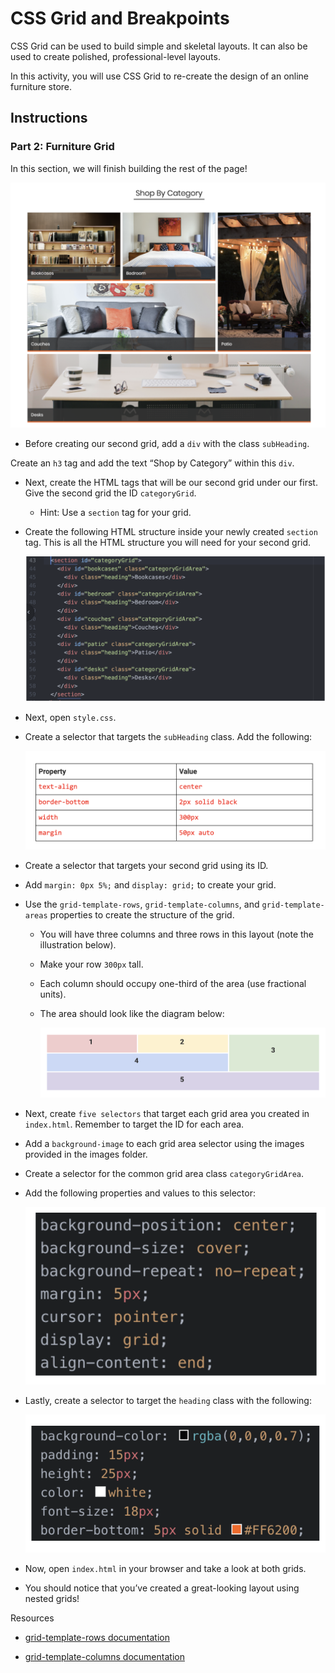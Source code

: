 # CSS Grid and Breakpoints

CSS Grid can be used to build simple and skeletal layouts. It can also be used to create polished, professional-level layouts.

In this activity, you will use CSS Grid to re-create the design of an online furniture store.

## Instructions

### Part 2: Furniture Grid

In this section, we will finish building the rest of the page!

![Part 2 Solution](images/part-2-solution.png)

- Before creating our second grid, add a `div` with the class `subHeading`.

Create an `h3` tag and add the text “Shop by Category” within this `div`.

- Next, create the HTML tags that will be our second grid under our first. Give the second grid the ID `categoryGrid`.

  - Hint: Use a `section` tag for your grid.

- Create the following HTML structure inside your newly created `section` tag. This is all the HTML structure you will need for your second grid.

  ![Category HTML](images/category-HTML.png)

- Next, open `style.css`.

- Create a selector that targets the `subHeading` class. Add the following:

  ![Sub Heading Properties](images/subHeading-properties.png)

- Create a selector that targets your second grid using its ID.

- Add `margin: 0px 5%;` and `display: grid;` to create your grid.

- Use the `grid-template-rows`, `grid-template-columns`, and `grid-template-areas` properties to create the structure of the grid.

  - You will have three columns and three rows in this layout (note the illustration below).

  - Make your row `300px` tall.

  - Each column should occupy one-third of the area (use fractional units).

  - The area should look like the diagram below:

    ![Category Grid Layout](images/category-grid-layout.png)

- Next, create `five selectors` that target each grid area you created in `index.html`. Remember to target the ID for each area.

- Add a `background-image` to each grid area selector using the images provided in the images folder.

- Create a selector for the common grid area class `categoryGridArea`.

- Add the following properties and values to this selector:

  ![Category Grid Area Properties](images/categoryGridArea-properties.png)

- Lastly, create a selector to target the `heading` class with the following:

  ![Heading Properties](images/heading-properties.png)

- Now, open `index.html` in your browser and take a look at both grids.

- You should notice that you’ve created a great-looking layout using nested grids!

Resources

- [grid-template-rows documentation](https://www.w3schools.com/cssref/pr_grid-template-rows.asp)

- [grid-template-columns documentation](https://www.w3schools.com/cssref/pr_grid-template-columns.asp)
